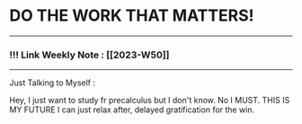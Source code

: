 
# DO THE WORK THAT MATTERS!

--- 
### !!! Link Weekly Note : [[2023-W50]]
---

Just Talking to Myself : 

Hey, I just want to study fr precalculus but I don't know.
No I MUST. THIS IS MY FUTURE
I can just relax after, delayed gratification for the win. 







